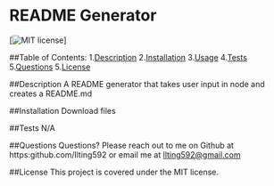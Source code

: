 # README Generator

  [![MIT license](https://img.shields.io/badge/License-MIT-blue.svg)]

  ##Table of Contents:
  1.[Description](#description)
  2.[Installation](#install)
  3.[Usage](#usage)
  4.[Tests](#tests)
  5.[Questions](#questions)
  5.[License](#licenses)

  ##Description
  A README generator that takes user input in node and creates a README.md

  ##Installation
  Download files

  ##Tests
  N/A

  ##Questions
  Questions? Please reach out to me on Github at https:github.com/llting592 or email me at llting592@gmail.com

  ##License
    This project is covered under the MIT license.


